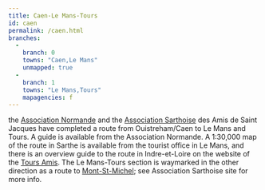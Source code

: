 ```yaml
---
title: Caen-Le Mans-Tours
id: caen
permalink: /caen.html
branches:
  -
    branch: 0
    towns: "Caen,Le Mans"
    unmapped: true
  -
    branch: 1
    towns: "Le Mans,Tours"
    mapagencies: f
---
```


the [Association Normande][0] and the [Association Sarthoise][1] des Amis de Saint Jacques have completed a route from Ouistreham/Caen to Le Mans and Tours. A guide is available from the Association Normande. A 1:30,000 map of the route in Sarthe is available from the tourist office in Le Mans, and there is an overview guide to the route in Indre-et-Loire on the website of the [Tours Amis][2]. The Le Mans-Tours section is waymarked in the other direction as a route to [Mont-St-Michel][3]; see Association Sarthoise site for more info.

[0]: http://www.chemins-pelerins-normands.fr/
[1]: http://assostjacques72.free.fr/menu.html
[2]: http://www.amis-st-jacques-tours.org
[3]: msm.html